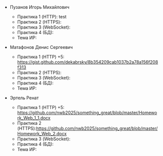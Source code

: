 - Пузанов Игорь Михайлович
  - Практика 1 (HTTP): test
  - Практика 2 (HTTPS):
  - Практика 3 (WebSocket):
  - Практика 4 (БД):
  - Тема ИР: 

- Матафонов Денис Сергеевич
  - Практика 1 (HTTP) +5: https://gist.github.com/dekabrsky/8b354209cab1037b2a78a156f208f313
  - Практика 2 (HTTPS):
  - Практика 3 (WebSocket):
  - Практика 4 (БД):
  - Тема ИР: 


- Эртель Ренат
  - Практика 1 (HTTP) +5: https://github.com/nwb2025/something_great/blob/master/Homework_Web_1_1.docx  
  - Практика 2 (HTTPS):https://github.com/nwb2025/something_great/blob/master/Homework_Web_2.docx
  - Практика 3 (WebSocket):
  - Практика 4 (БД):
  - Тема ИР: 
  
  
  
